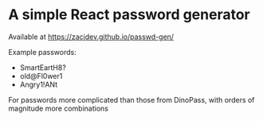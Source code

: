 # A simple React password generator

Available at https://zacjdev.github.io/passwd-gen/

Example passwords:
- SmartEartH8?
- old@Fl0wer1
- Angry1!ANt

For passwords more complicated than those from DinoPass, with orders of magnitude more combinations
